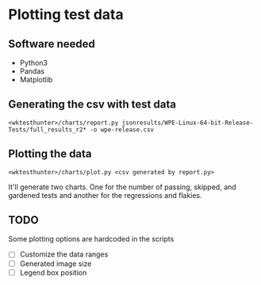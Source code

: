 # Plotting test data

## Software needed

* Python3
* Pandas
* Matplotlib

## Generating the csv with test data

```
<wktesthunter>/charts/report.py jsonresults/WPE-Linux-64-bit-Release-Tests/full_results_r2* -o wpe-release.csv
```

## Plotting the data

```
<wktesthunter>/charts/plot.py <csv generated by report.py>
```

It'll generate two charts. One for the number of passing, skipped, and gardened
tests and another for the regressions and flakies.

## TODO

Some plotting options are hardcoded in the scripts

* [ ] Customize the data ranges
* [ ] Generated image size
* [ ] Legend box position